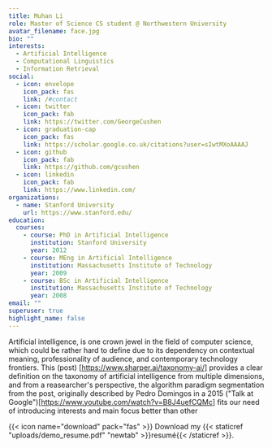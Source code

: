 ```yaml
---
title: Muhan Li
role: Master of Science CS student @ Northwestern University
avatar_filename: face.jpg
bio: ""
interests:
  - Artificial Intelligence
  - Computational Linguistics
  - Information Retrieval
social:
  - icon: envelope
    icon_pack: fas
    link: /#contact
  - icon: twitter
    icon_pack: fab
    link: https://twitter.com/GeorgeCushen
  - icon: graduation-cap
    icon_pack: fas
    link: https://scholar.google.co.uk/citations?user=sIwtMXoAAAAJ
  - icon: github
    icon_pack: fab
    link: https://github.com/gcushen
  - icon: linkedin
    icon_pack: fab
    link: https://www.linkedin.com/
organizations:
  - name: Stanford University
    url: https://www.stanford.edu/
education:
  courses:
    - course: PhD in Artificial Intelligence
      institution: Stanford University
      year: 2012
    - course: MEng in Artificial Intelligence
      institution: Massachusetts Institute of Technology
      year: 2009
    - course: BSc in Artificial Intelligence
      institution: Massachusetts Institute of Technology
      year: 2008
email: ""
superuser: true
highlight_name: false
---
```

Artificial intelligence, is one crown jewel in the field of computer science, which could be rather hard to define due to its dependency on contextual meaning, professionality of audience, and contemporary technology frontiers. This (post) [https://www.sharper.ai/taxonomy-ai/] provides a clear definition on the taxonomy of artificial intelligence from multiple dimensions, and from a reasearcher's perspective, the algorithm paradigm segmentation from the post, originally described by Pedro Domingos in a 2015 ("Talk at Google")[https://www.youtube.com/watch?v=B8J4uefCQMc] fits our need of introducing interests and main focus better than other

{{< icon name="download" pack="fas" >}} Download my {{< staticref "uploads/demo_resume.pdf" "newtab" >}}resumé{{< /staticref >}}.